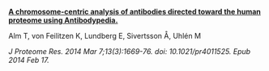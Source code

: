 [**A chromosome-centric analysis of antibodies directed toward the human proteome using Antibodypedia.**](https://www.ncbi.nlm.nih.gov/pubmed/24533432)

Alm T, von Feilitzen K, Lundberg E, Sivertsson Å, Uhlén M

*J Proteome Res. 2014 Mar 7;13(3):1669-76. doi: 10.1021/pr4011525. Epub 2014 Feb 17.*
